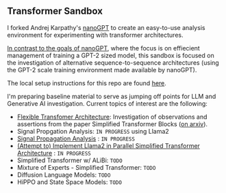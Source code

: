 ## Transformer Sandbox

I forked Andrej Karpathy's [nanoGPT](https://github.com/karpathy/nanoGPT) to create an easy-to-use analysis environment for experimenting with transformer architectures.  

[In contrast to the goals of nanoGPT](https://github.com/karpathy/nanoGPT), where the focus is on effiecient management of training a GPT-2 sized model, this sandbox is focused on the investigation of alternative sequence-to-sequence architectures (using the GPT-2 scale training environment made available by nanoGPT).

The local setup instructions for this repo are found [here](docs/nanoGPT-README.md). 

I'm preparing baseline material to serve as jumping off points for LLM and Generative AI investigation.  Current topics of interest are the following:
* [Flexible Transfomer Architecture](docs/simplified-transformers_README.md):  Investigation of observations and assertions from the paper Simplified Transformer Blocks ([on arxiv](https://arxiv.org/abs/2311.01906)).
* Signal Propgation Analysis: `IN PROGRESS` using Llama2 
* [Signal Propagation Analysis](experiments/SASP_llama2_layern_conversion.py) : `IN PROGRESS` 
* [(Attempt to) Implement Llama2 in Parallel Simplified Transformer Architecture](docs/parallel-simplified-transformer-llama2.md) : `IN PROGRESS` 
* Simplified Transformer w/ ALiBi: `TODO` 
* Mixture of Experts - Simplified Transformer: `TODO`
* Diffusion Language Models: `TODO`
* HiPPO and State Space Models: `TODO`


